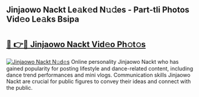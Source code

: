 ## Jinjaowo Nackt Le𝚊k𝚎d N𝚞𝚍es - Part-tli Photos Vid𝚎o Le𝚊ks Bsipa

# <h2><a href="http://fb9t2i8.evod.top/?m=Jinjaowo+Nackt">🔗 👉🔴 Jinjaowo Nackt Vid𝚎o Ph𝚘t𝚘s</a></h2>

[![Jinjaowo Nackt N𝚞d𝚎s](https://i.imgur.com/8V9OHl7.gif)](http://fb9t2i8.evod.top/?m=Jinjaowo+Nackt)
Online personality Jinjaowo Nackt who has gained popularity for posting lifestyle and dance-related content, including dance trend performances and mini vlogs. Communication skills Jinjaowo Nackt are crucial for public figures to convey their ideas and connect with the public. 
